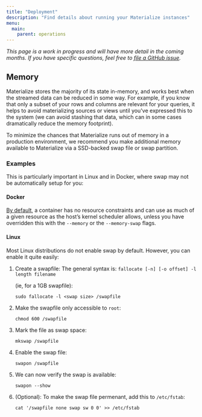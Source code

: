 ```yaml
---
title: "Deployment"
description: "Find details about running your Materialize instances"
menu:
  main:
    parent: operations
---
```


_This page is a work in progress and will have more detail in the coming months.
If you have specific questions, feel free to [file a GitHub
issue](https://github.com/MaterializeInc/materialize/issues/new?labels=C-feature&template=feature.md)._

## Memory

Materialize stores the majority of its state in-memory, and works best when the streamed data
can be reduced in some way. For example, if you know that only a subset of your rows and columns
are relevant for your queries, it helps to avoid materializing sources or views until you've
expressed this to the system (we can avoid stashing that data, which can in some cases dramatically
reduce the memory footprint).

To minimize the chances that Materialize runs out of memory in a production environment,
we recommend you make additional memory available to Materialize via a SSD-backed
swap file or swap partition.

### Examples
This is particularly important in Linux and in Docker, where swap may not be automatically
setup for you:

#### Docker
[By default](https://docs.docker.com/config/containers/resource_constraints/), a
container has no resource constraints and can use as much of a given resource as the host’s
kernel scheduler allows, unless you have overridden this with the `--memory` or the
`--memory-swap` flags.

#### Linux
Most Linux distributions do not enable swap by default. However, you can enable it
quite easily:
 
1. Create a swapfile:
   The general syntax is: `fallocate [-n] [-o offset] -l length filename`

   (ie, for a 1GB swapfile):
    ```shell
    sudo fallocate -l <swap size> /swapfile
    ```

1. Make the swapfile only accessible to `root`:

    ```shell
    chmod 600 /swapfile
    ```

1. Mark the file as swap space:
   ```shell
   mkswap /swapfile
   ```

1. Enable the swap file:

     ```shell
     swapon /swapfile
     ```

1. We can now verify the swap is available:

     ```shell
     swapon --show
     ```

1. (Optional): To make the swap file permenant, add this to `/etc/fstab`:

     ```shell
     cat '/swapfile none swap sw 0 0' >> /etc/fstab
     ```
